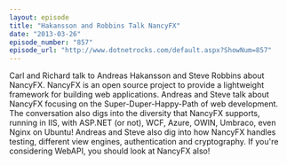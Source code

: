 ```yaml
---
layout: episode
title: "Hakansson and Robbins Talk NancyFX"
date: "2013-03-26"
episode_number: "857"
episode_url: "http://www.dotnetrocks.com/default.aspx?ShowNum=857"
---
```


Carl and Richard talk to Andreas Hakansson and Steve Robbins about NancyFX. NancyFX is an open source project to provide a lightweight framework for building web applications. Andreas and Steve talk about NancyFX focusing on the Super-Duper-Happy-Path of web development. The conversation also digs into the diversity that NancyFX supports, running in IIS, with ASP.NET (or not), WCF, Azure, OWIN, Umbraco, even Nginx on Ubuntu! Andreas and Steve also dig into how NancyFX handles testing, different view engines, authentication and cryptography. If you're considering WebAPI, you should look at NancyFX also!
